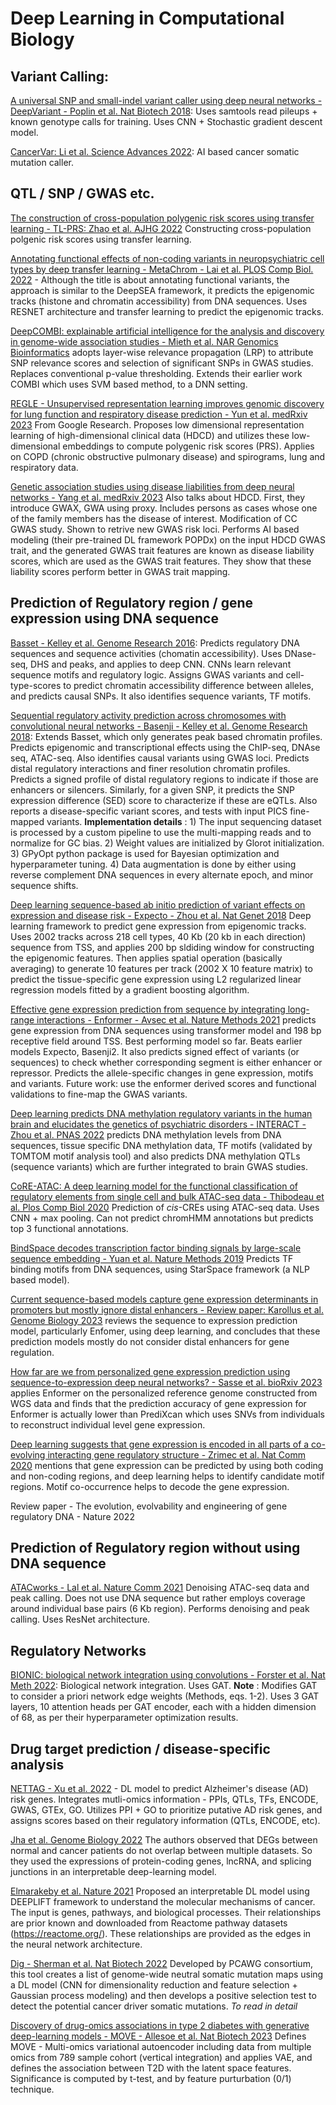 # Deep Learning in Computational Biology

## Variant Calling:

[A universal SNP and small-indel variant caller using deep neural networks - DeepVariant - Poplin et al. Nat Biotech 2018](https://www.nature.com/articles/nbt.4235): Uses samtools read pileups + known genotype calls for training. Uses CNN + Stochastic gradient descent model.

[CancerVar: Li et al. Science Advances 2022](https://pubmed.ncbi.nlm.nih.gov/35544644/): AI based cancer somatic mutation caller.

## QTL / SNP / GWAS etc.

[The construction of cross-population polygenic risk scores using transfer learning - TL-PRS: Zhao et al. AJHG 2022](https://pubmed.ncbi.nlm.nih.gov/36240765/) Constructing cross-population polgenic risk scores using transfer learning.

[Annotating functional effects of non-coding variants in neuropsychiatric cell types by deep transfer learning - MetaChrom - Lai et al. PLOS Comp Biol. 2022](https://pubmed.ncbi.nlm.nih.gov/35576194/) - Although the title is about annotating functional variants, the approach is similar to the DeepSEA framework, it predicts the epigenomic tracks (histone and chromatin accessibility) from DNA sequences. Uses RESNET architecture and transfer learning to predict the epigenomic tracks.

[DeepCOMBI: explainable artificial intelligence for the analysis and discovery in genome-wide association studies - Mieth et al. NAR Genomics Bioinformatics](https://pubmed.ncbi.nlm.nih.gov/34296082/) adopts layer-wise relevance propagation (LRP) to attribute SNP relevance scores and selection of significant SNPs in GWAS studies. Replaces conventional p-value thresholding. Extends their earlier work COMBI which uses SVM based method, to a DNN setting.  

[REGLE - Unsupervised representation learning improves genomic discovery for lung function and respiratory disease prediction - Yun et al. medRxiv 2023](https://www.medrxiv.org/content/10.1101/2023.04.28.23289285v1) From Google Research. Proposes low dimensional representation learning of high-dimensional clinical data (HDCD) and utilizes these low-dimensional embeddings to compute polygenic risk scores (PRS). Applies on COPD (chronic obstructive pulmonary disease) and spirograms, lung and respiratory data.

[Genetic association studies using disease liabilities from deep neural networks - Yang et al. medRxiv 2023](https://www.medrxiv.org/content/10.1101/2023.01.18.23284383v1) Also talks about HDCD. First, they introduce GWAX, GWA using proxy. Includes persons as cases whose one of the family members has the disease of interest. Modification of CC GWAS study. Shown to retrive new GWAS risk loci. Performs AI based modeling (their pre-trained DL framework POPDx) on the input HDCD GWAS trait, and the generated GWAS trait features are known as disease liability scores, which are used as the GWAS trait features. They show that these liability scores perform better in GWAS trait mapping.

## Prediction of Regulatory region / gene expression using DNA sequence

[Basset - Kelley et al. Genome Research 2016](https://genome.cshlp.org/content/26/7/990.long): Predicts regulatory DNA sequences and sequence activities (chomatin accessibility). Uses DNase-seq, DHS and peaks, and applies to deep CNN. CNNs learn relevant sequence motifs and regulatory logic. Assigns GWAS variants and cell-type-scores to predict chromatin accessibility difference between alleles, and predicts causal SNPs. It also identifies sequence variants, TF motifs.

[Sequential regulatory activity prediction across chromosomes with convolutional neural networks - Basenji - Kelley et al. Genome Research 2018](https://genome.cshlp.org/content/28/5/739.long): Extends Basset, which only generates peak based chromatin profiles. Predicts epigenomic and transcriptional effects using the ChIP-seq, DNAse seq, ATAC-seq. Also identifies causal variants using GWAS loci. Predicts distal regulatory interactions and finer resolution chromatin profiles. Predicts a signed profile of distal regulatory regions to indicate if those are enhancers or silencers. Similarly, for a given SNP, it predicts the SNP expression difference (SED) score to characterize if these are eQTLs. Also reports a disease-specific variant scores, and tests with input PICS fine-mapped variants. **Implementation details** : 1) The input sequencing dataset is processed by a custom pipeline to use the multi-mapping reads and to normalize for GC bias. 2) Weight values are initialized by Glorot initialization. 3) GPyOpt python package is used for Bayesian optimization and hyperparameter tuning. 4) Data augmentation is done by either using reverse complement DNA sequences in every alternate epoch, and minor sequence shifts.

[Deep learning sequence-based ab initio prediction of variant effects on expression and disease risk - Expecto - Zhou et al. Nat Genet 2018](https://pubmed.ncbi.nlm.nih.gov/30013180/) Deep learning framework to predict gene expression from epigenomic tracks. Uses 2002 tracks across 218 cell types, 40 Kb (20 kb in each direction) sequence from TSS, and applies 200 bp sldiding window for constructing the epigenomic features. Then applies spatial operation (basically averaging) to generate 10 features per track (2002 X 10 feature matrix) to predict the tissue-specific gene expression using L2 regularized linear regression models fitted by a gradient boosting algorithm.

[Effective gene expression prediction from sequence by integrating long-range interactions - Enformer - Avsec et al. Nature Methods 2021](https://pubmed.ncbi.nlm.nih.gov/34608324/) predicts gene expression from DNA sequences using transformer model and 198 bp receptive field around TSS. Best performing model so far. Beats earlier models Expecto, Basenji2. It also predicts signed effect of variants (or sequences) to check whether corresponding segment is either enhancer or repressor. Predicts the allele-specific changes in gene expression, motifs and variants. Future work: use the enformer derived scores and functional validations to fine-map the GWAS variants.

[Deep learning predicts DNA methylation regulatory variants in the human brain and elucidates the genetics of psychiatric disorders - INTERACT - Zhou et al. PNAS 2022](https://pubmed.ncbi.nlm.nih.gov/35969790/) predicts DNA methylation levels from DNA sequences, tissue specific DNA methylation data, TF motifs (validated by TOMTOM motif analysis tool) and also predicts DNA methylation QTLs (sequence variants) which are further integrated to brain GWAS studies.

[CoRE-ATAC: A deep learning model for the functional classification of regulatory elements from single cell and bulk ATAC-seq data - Thibodeau et al. Plos Comp Biol 2020](https://journals.plos.org/ploscompbiol/article?id=10.1371/journal.pcbi.1009670) Prediction of *cis*-CREs using ATAC-seq data. Uses CNN + max pooling. Can not predict chromHMM annotations but predicts top 3 functional annotations.
  
[BindSpace decodes transcription factor binding signals by large-scale sequence embedding - Yuan et al. Nature Methods 2019](https://pubmed.ncbi.nlm.nih.gov/31406384/) Predicts TF binding motifs from DNA sequences, using StarSpace framework (a NLP based model).

[Current sequence-based models capture gene expression determinants in promoters but mostly ignore distal enhancers - Review paper: Karollus et al. Genome Biology 2023](https://pubmed.ncbi.nlm.nih.gov/36973806/) reviews the sequence to expression prediction model, particularly Enfomer, using deep learning, and concludes that these prediction models mostly do not consider distal enhancers for gene regulation.

[How far are we from personalized gene expression prediction using sequence-to-expression deep neural networks? - Sasse et al. bioRxiv 2023](https://www.biorxiv.org/content/10.1101/2023.03.16.532969v2) applies Enformer on the personalized reference genome constructed from WGS data and finds that the prediction accuracy of gene expression for Enformer is actually lower than PrediXcan which uses SNVs from individuals to reconstruct individual level gene expression.

[Deep learning suggests that gene expression is encoded in all parts of a co-evolving interacting gene regulatory structure - Zrimec et al. Nat Comm 2020](https://pubmed.ncbi.nlm.nih.gov/33262328/) mentions that gene expression can be predicted by using both coding and non-coding regions, and deep learning helps to identify candidate motif regions. Motif co-occurrence helps to decode the gene expression.

Review paper - The evolution, evolvability and engineering of gene regulatory DNA - Nature 2022

## Prediction of Regulatory region without using DNA sequence 

[ATACworks - Lal et al. Nature Comm 2021](https://www.nature.com/articles/s41467-021-21765-5) Denoising ATAC-seq data and peak calling. Does not use DNA sequence but rather employs coverage around individual base pairs (6 Kb region). Performs denoising and peak calling. Uses ResNet architecture.

## Regulatory Networks

[BIONIC: biological network integration using convolutions - Forster et al. Nat Meth 2022](https://www.nature.com/articles/s41592-022-01616-x): Biological network integration. Uses GAT. **Note** : Modifies GAT to consider a priori network edge weights (Methods, eqs. 1-2). Uses 3 GAT layers, 10 attention heads per GAT encoder, each with a hidden dimension of 68, as per their hyperparameter optimization results.



## Drug target prediction / disease-specific analysis

[NETTAG - Xu et al. 2022](https://pubmed.ncbi.nlm.nih.gov/36450252/) - DL model to predict Alzheimer's disease (AD) risk genes. Integrates mutli-omics information - PPIs, QTLs, TFs, ENCODE, GWAS, GTEx, GO. Utilizes PPI + GO to prioritize putative AD risk genes, and assigns scores based on their regulatory information (QTLs, ENCODE, etc).

[Jha et al. Genome Biology 2022](https://pubmed.ncbi.nlm.nih.gov/35581644/) The authors observed that DEGs between normal and cancer patients do not overlap between multiple datasets. So they used the expressions of protein-coding genes, lncRNA, and splicing junctions in an interpretable deep-learning model.

[Elmarakeby et al. Nature 2021](https://pubmed.ncbi.nlm.nih.gov/34552244/) Proposed an interpretable DL model using DEEPLIFT framework to understand the molecular mechanisms of cancer. The input is genes, pathways, and biological processes. Their relationships are prior known and downloaded from Reactome pathway datasets (https://reactome.org/). These relationships are provided as the edges in the neural network architecture.

[Dig - Sherman et al. Nat Biotech 2022](https://pubmed.ncbi.nlm.nih.gov/35726091/) Developed by PCAWG consortium, this tool creates a list of genome-wide neutral somatic mutation maps using a DL model (CNN for dimensionality reduction and feature selection + Gaussian process modeling) and then develops a positive selection test to detect the potential cancer driver somatic mutations. *To read in detail*

[Discovery of drug-omics associations in type 2 diabetes with generative deep-learning models - MOVE - Allesoe et al. Nat Biotech 2023](https://pubmed.ncbi.nlm.nih.gov/36593394/) Defines MOVE - Multi-omics variational autoencoder including data from multiple omics from 789 sample cohort (vertical integration) and applies VAE, and defines the association between T2D with the latent space features. Significance is computed by t-test, and by feature purturbation (0/1) technique.

